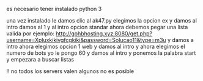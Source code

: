 es necesario tener instalado python 3

una vez instalado  le damos clic al ak47.py 
elegimos la opcion ex  y damos al intro
damos al 1  y al intro opcion standar
ahora debemos pegar una lista valida por ejemplo:  http://gohbhosting.xyz:8080/get.php?username=Xpluxkikivgfcgkiki&password=Solucao11&type=m3u  y damos a intro
ahora elegimos opcion 1 web y damos al intro
 y ahora elegimos el numero de bots yo le pongo 60 y damos al intro
y ponemos la palabra start y empezara a buscar listas

!! no todos los servers valen algunos no  es posible
